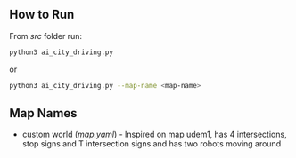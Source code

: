 ## How to Run

From *src* folder run:

```bash
python3 ai_city_driving.py
```

or 

```bash
python3 ai_city_driving.py --map-name <map-name>
```

## Map Names

* custom world (*map.yaml*) - Inspired on map udem1, has 4 intersections, stop signs and T intersection signs and has two robots moving around